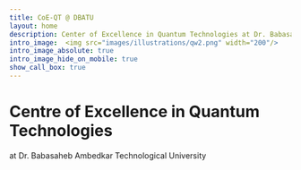 ```yaml
---
title: CoE-QT @ DBATU
layout: home
description: Center of Excellence in Quantum Technologies at Dr. Babasaheb Ambedkar Technological University
intro_image:  <img src="images/illustrations/qw2.png" width="200"/>
intro_image_absolute: true
intro_image_hide_on_mobile: true
show_call_box: true
---
```


#  Centre of Excellence in Quantum Technologies

 at Dr. Babasaheb Ambedkar Technological University
